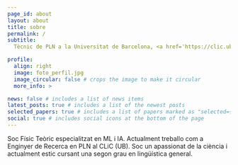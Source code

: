 ```yaml
---
page_id: about
layout: about
title: sobre
permalink: /
subtitle:
  Tècnic de PLN a la Universitat de Barcelona, <a href='https://clic.ub.edu/en/que-es-clic'</a>CLiC Group

profile:
  align: right
  image: foto_perfil.jpg
  image_circular: false # crops the image to make it circular
  more_info: >

news: false # includes a list of news items
latest_posts: true # includes a list of the newest posts
selected_papers: true # includes a list of papers marked as "selected={true}"
social: true # includes social icons at the bottom of the page
---
```


Soc Físic Teòric especialitzat en ML i IA.
Actualment treballo com a Enginyer de Recerca en PLN al CLiC (UB).
Soc un apassionat de la ciència i actualment estic cursant una segon grau en lingüística general.

